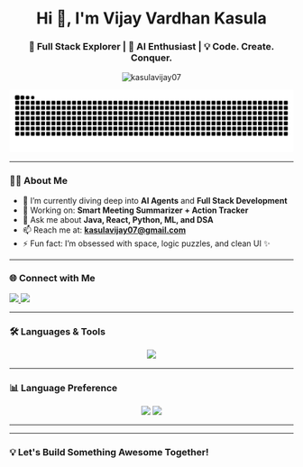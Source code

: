 <h1 align="center">Hi 👋, I'm Vijay Vardhan Kasula</h1>
<h3 align="center">🚀 Full Stack Explorer | 🤖 AI Enthusiast | 💡 Code. Create. Conquer.</h3>
<!-- QUOTE-SECTION:START-->
<!-- > **Today is Monday**   -->
<!-- > _"Old quote placeholder."_ — Someone -->
<!--QUOTE-SECTION:END -->

<p align="center">
  <img src="https://komarev.com/ghpvc/?username=kasulavijay07&label=Profile%20views&color=0e75b6&style=flat" alt="kasulavijay07" />
</p>

![Snake animation](https://github.com/kasulavijay07/kasulavijay07/blob/output/github-contribution-grid-snake.svg)



---

### 🧑‍💻 About Me

- 🌱 I’m currently diving deep into **AI Agents** and **Full Stack Development**
- 🔭 Working on: **Smart Meeting Summarizer + Action Tracker**
- 💬 Ask me about **Java, React, Python, ML, and DSA**
- 📫 Reach me at: **kasulavijay07@gmail.com**
- ⚡ Fun fact: I’m obsessed with space, logic puzzles, and clean UI ✨

---

### 🌐 Connect with Me

<p align="left">
  <a href="https://linkedin.com/in/vijay-vardhan-kasula" target="blank">
    <img src="https://img.shields.io/badge/-LinkedIn-0A66C2?style=for-the-badge&logo=linkedin&logoColor=white" />
  </a>
  <a href="https://www.leetcode.com/kasulavijay07" target="blank">
    <img src="https://img.shields.io/badge/LeetCode-FFA116?style=for-the-badge&logo=leetcode&logoColor=black" />
  </a>
</p>

---

### 🛠️ Languages & Tools

<p align="center">
  <img src="https://skillicons.dev/icons?i=java,python,react,nodejs,angular,cpp,c,html,css,javascript,typescript,mongodb,mysql,git,github,bootstrap,express,php,tensorflow,pytorch,scikit-learn,pandas,oracle" />
</p>

---

### 📊 Language Preference

<p align="center">
  <img src="https://img.shields.io/badge/Java-70%25-orange?style=for-the-badge&logo=java&logoColor=white" />
  <img src="https://img.shields.io/badge/Python-30%25-blue?style=for-the-badge&logo=python&logoColor=white" />
</p>

---

<!--### 🚀 Featured Projects

- 🎯 [Fiesta – Event Manager](https://github.com/kasulavijay07/Fiesta)
- 💼 [JobLink – Job Aggregator](https://github.com/kasulavijay07/JobLink)
- 🏥 [CareBot – AI Healthcare Chatbot](https://github.com/kasulavijay07/CareBot)-->

---

### 💡 Let's Build Something Awesome Together!
